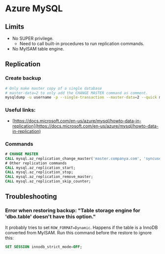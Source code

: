 # Azure MySQL

## Limits

* No SUPER privilege.
  * Need to call built-in procedures to run replication commands.
* No MyISAM table engine.

## Replication

### Create backup

```bash
# Only make master copy of a single database
# master-data=2 to only add the CHANGE MASTER command as comment.
mysqldump -u username -p --single-transaction --master-data=2 --quick mydatabase > db.sql


```

### Useful links:

* [https://docs.microsoft.com/en-us/azure/mysql/howto-data-in-replication](https://docs.microsoft.com/en-us/azure/mysql/howto-data-in-replication)

### Commands

```sql
# CHANGE MASTER
CALL mysql.az_replication_change_master('master.companya.com', 'syncuser', 'P@ssword!', 3306, 'mysql-bin.000002', 120, '');
# Other replication commands
CALL mysql.az_replication_start;
CALL mysql.az_replication_stop;
CALL mysql.az_replication_remove_master;
CALL mysql.az_replication_skip_counter;
```

## Troubleshooting

### Error when restoring backup: "Table storage engine for 'dbo.table' doesn't have this option."

It probably tries to set `ROW_FORMAT=Dynamic`. Happens if the table is a InnoDB converted from MyISAM. Run this command before the restore to ignore this:

```sql
SET SESSION innodb_strict_mode=OFF;
```

